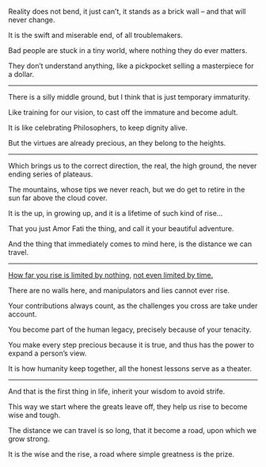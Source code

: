 Reality does not bend, it just can’t,
it stands as a brick wall – and that will never change.

It is the swift and miserable end,
of all troublemakers.

Bad people are stuck in a tiny world,
where nothing they do ever matters.

They don’t understand anything,
like a pickpocket selling a masterpiece for a dollar.

---

There is a silly middle ground,
but I think that is just temporary immaturity.

Like training for our vision,
to cast off the immature and become adult.

It is like celebrating Philosophers,
to keep dignity alive.

But the virtues are already precious,
an they belong to the heights.

---

Which brings us to the correct direction, the real,
the high ground, the never ending series of plateaus.

The mountains, whose tips we never reach,
but we do get to retire in the sun far above the cloud cover.

It is the up, in growing up,
and it is a lifetime of such kind of rise…

That you just Amor Fati the thing,
and call it your beautiful adventure.

And the thing that immediately comes to mind here,
is the distance we can travel.

---

[How far you rise is limited by nothing][2],
[not even limited by time.][1]

There are no walls here,
and manipulators and lies cannot ever rise.

Your contributions always count,
as the challenges you cross are take under account.

You become part of the human legacy,
precisely because of your tenacity.

You make every step precious because it is true,
and thus has the power to expand a person’s view.

It is how humanity keep together,
all the honest lessons serve as a theater.

---

And that is the first thing in life,
inherit your wisdom to avoid strife.

This way we start where the greats leave off,
they help us rise to become wise and tough.

The distance we can travel is so long,
that it become a road, upon which we grow strong.

It is the wise and the rise,
a road where simple greatness is the prize.


[1]: https://www.youtube.com/watch?v=CMxd_XwsKsw
[2]: https://www.youtube.com/watch?v=9M4tdMsg3ts
